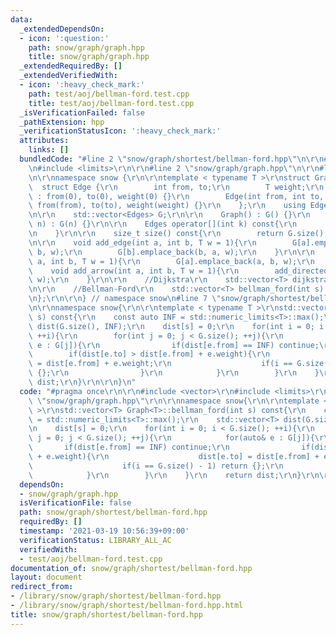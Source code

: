 ```yaml
---
data:
  _extendedDependsOn:
  - icon: ':question:'
    path: snow/graph/graph.hpp
    title: snow/graph/graph.hpp
  _extendedRequiredBy: []
  _extendedVerifiedWith:
  - icon: ':heavy_check_mark:'
    path: test/aoj/bellman-ford.test.cpp
    title: test/aoj/bellman-ford.test.cpp
  _isVerificationFailed: false
  _pathExtension: hpp
  _verificationStatusIcon: ':heavy_check_mark:'
  attributes:
    links: []
  bundledCode: "#line 2 \"snow/graph/shortest/bellman-ford.hpp\"\n\r\n#include <vector>\r\
    \n#include <limits>\r\n\r\n#line 2 \"snow/graph/graph.hpp\"\n\r\n#line 4 \"snow/graph/graph.hpp\"\
    \n\r\nnamespace snow {\r\n\r\ntemplate < typename T >\r\nstruct Graph {\r\n  \
    \  struct Edge {\r\n        int from, to;\r\n        T weight;\r\n        Edge()\
    \ : from(0), to(0), weight(0) {}\r\n        Edge(int from, int to, T weight) :\
    \ from(from), to(to), weight(weight) {}\r\n    };\r\n    using Edges = std::vector<Edge>;\r\
    \n\r\n    std::vector<Edges> G;\r\n\r\n    Graph() : G() {}\r\n    \r\n    Graph(int\
    \ n) : G(n) {}\r\n\r\n    Edges operator[](int k) const{\r\n        return G[k];\r\
    \n    }\r\n\r\n    size_t size() const{\r\n        return G.size();\r\n    }\r\
    \n\r\n    void add_edge(int a, int b, T w = 1){\r\n        G[a].emplace_back(a,\
    \ b, w);\r\n        G[b].emplace_back(b, a, w);\r\n    }\r\n\r\n    void add_directed_edge(int\
    \ a, int b, T w = 1){\r\n        G[a].emplace_back(a, b, w);\r\n    }\r\n\r\n\
    \    void add_arrow(int a, int b, T w = 1){\r\n        add_directed_edge(a, b,\
    \ w);\r\n    }\r\n\r\n    //Dijkstra\r\n    std::vector<T> dijkstra(int s) const;\r\
    \n\r\n    //Bellman-Ford\r\n    std::vector<T> bellman_ford(int s) const;\r\n\r\
    \n};\r\n\r\n} // namespace snow\n#line 7 \"snow/graph/shortest/bellman-ford.hpp\"\
    \n\r\nnamespace snow{\r\n\r\ntemplate < typename T >\r\nstd::vector<T> Graph<T>::bellman_ford(int\
    \ s) const{\r\n    const auto INF = std::numeric_limits<T>::max();\r\n    std::vector<T>\
    \ dist(G.size(), INF);\r\n    dist[s] = 0;\r\n    for(int i = 0; i < G.size();\
    \ ++i){\r\n        for(int j = 0; j < G.size(); ++j){\r\n            for(auto&\
    \ e : G[j]){\r\n                if(dist[e.from] == INF) continue;\r\n        \
    \        if(dist[e.to] > dist[e.from] + e.weight){\r\n                    dist[e.to]\
    \ = dist[e.from] + e.weight;\r\n                    if(i == G.size() - 1) return\
    \ {};\r\n                }\r\n            }\r\n        }\r\n    }\r\n    return\
    \ dist;\r\n}\r\n\r\n}\n"
  code: "#pragma once\r\n\r\n#include <vector>\r\n#include <limits>\r\n\r\n#include\
    \ \"snow/graph/graph.hpp\"\r\n\r\nnamespace snow{\r\n\r\ntemplate < typename T\
    \ >\r\nstd::vector<T> Graph<T>::bellman_ford(int s) const{\r\n    const auto INF\
    \ = std::numeric_limits<T>::max();\r\n    std::vector<T> dist(G.size(), INF);\r\
    \n    dist[s] = 0;\r\n    for(int i = 0; i < G.size(); ++i){\r\n        for(int\
    \ j = 0; j < G.size(); ++j){\r\n            for(auto& e : G[j]){\r\n         \
    \       if(dist[e.from] == INF) continue;\r\n                if(dist[e.to] > dist[e.from]\
    \ + e.weight){\r\n                    dist[e.to] = dist[e.from] + e.weight;\r\n\
    \                    if(i == G.size() - 1) return {};\r\n                }\r\n\
    \            }\r\n        }\r\n    }\r\n    return dist;\r\n}\r\n\r\n}"
  dependsOn:
  - snow/graph/graph.hpp
  isVerificationFile: false
  path: snow/graph/shortest/bellman-ford.hpp
  requiredBy: []
  timestamp: '2021-03-19 10:56:39+09:00'
  verificationStatus: LIBRARY_ALL_AC
  verifiedWith:
  - test/aoj/bellman-ford.test.cpp
documentation_of: snow/graph/shortest/bellman-ford.hpp
layout: document
redirect_from:
- /library/snow/graph/shortest/bellman-ford.hpp
- /library/snow/graph/shortest/bellman-ford.hpp.html
title: snow/graph/shortest/bellman-ford.hpp
---
```

